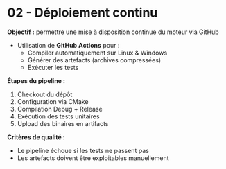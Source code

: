 # 02 - Déploiement continu

**Objectif :** permettre une mise à disposition continue du moteur via GitHub

- Utilisation de **GitHub Actions** pour :
  - Compiler automatiquement sur Linux & Windows
  - Générer des artefacts (archives compressées)
  - Exécuter les tests

**Étapes du pipeline :**

1. Checkout du dépôt
2. Configuration via CMake
3. Compilation Debug + Release
4. Exécution des tests unitaires
5. Upload des binaires en artifacts

**Critères de qualité :**

- Le pipeline échoue si les tests ne passent pas
- Les artefacts doivent être exploitables manuellement